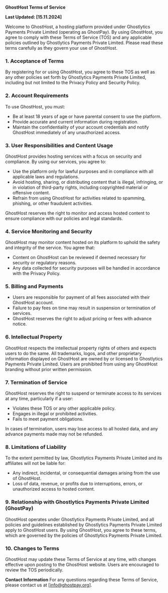 **GhostHost Terms of Service**

**Last Updated: [15.11.2024]**

Welcome to GhostHost, a hosting platform provided under Ghostlytics Payments Private Limited (operating as GhostPay). By using GhostHost, you agree to comply with these Terms of Service (TOS) and any applicable policies outlined by Ghostlytics Payments Private Limited. Please read these terms carefully as they govern your use of GhostHost.

### 1. **Acceptance of Terms**
By registering for or using GhostHost, you agree to these TOS as well as any other policies set forth by Ghostlytics Payments Private Limited, including but not limited to the Privacy Policy and Security Policy.

### 2. **Account Requirements**
To use GhostHost, you must:
   - Be at least 18 years of age or have parental consent to use the platform.
   - Provide accurate and current information during registration.
   - Maintain the confidentiality of your account credentials and notify GhostHost immediately of any unauthorized access.

### 3. **User Responsibilities and Content Usage**
GhostHost provides hosting services with a focus on security and compliance. By using our services, you agree to:
   - Use the platform only for lawful purposes and in compliance with all applicable laws and regulations.
   - Avoid hosting, sharing, or distributing content that is illegal, infringing, or in violation of third-party rights, including copyrighted material or offensive content.
   - Refrain from using GhostHost for activities related to spamming, phishing, or other fraudulent activities.

GhostHost reserves the right to monitor and access hosted content to ensure compliance with our policies and legal standards.

### 4. **Service Monitoring and Security**
GhostHost may monitor content hosted on its platform to uphold the safety and integrity of the service. You agree that:
   - Content on GhostHost can be reviewed if deemed necessary for security or regulatory reasons.
   - Any data collected for security purposes will be handled in accordance with the Privacy Policy.

### 5. **Billing and Payments**
   - Users are responsible for payment of all fees associated with their GhostHost account.
   - Failure to pay fees on time may result in suspension or termination of services.
   - GhostHost reserves the right to adjust pricing or fees with advance notice.

### 6. **Intellectual Property**
GhostHost respects the intellectual property rights of others and expects users to do the same. All trademarks, logos, and other proprietary information displayed on GhostHost are owned by or licensed to Ghostlytics Payments Private Limited. Users are prohibited from using any GhostHost branding without prior written permission.

### 7. **Termination of Service**
GhostHost reserves the right to suspend or terminate access to its services at any time, particularly if a user:
   - Violates these TOS or any other applicable policy.
   - Engages in illegal or prohibited activities.
   - Fails to meet payment obligations.

In cases of termination, users may lose access to all hosted data, and any advance payments made may not be refunded.

### 8. **Limitations of Liability**
To the extent permitted by law, Ghostlytics Payments Private Limited and its affiliates will not be liable for:
   - Any indirect, incidental, or consequential damages arising from the use of GhostHost.
   - Loss of data, revenue, or profits due to interruptions, errors, or unauthorized access to hosted content.

### 9. **Relationship with Ghostlytics Payments Private Limited (GhostPay)**
GhostHost operates under Ghostlytics Payments Private Limited, and all policies and guidelines established by Ghostlytics Payments Private Limited apply to GhostHost users. By using GhostHost, you agree to these terms, which are governed by the policies of Ghostlytics Payments Private Limited.

### 10. **Changes to Terms**
GhostHost may update these Terms of Service at any time, with changes effective upon posting to the GhostHost website. Users are encouraged to review the TOS periodically.

**Contact Information**
For any questions regarding these Terms of Service, please contact us at [info@ghostpay.org].
